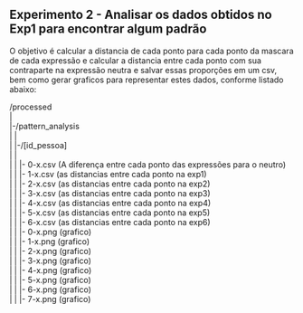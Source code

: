 ## Experimento 2 - Analisar os dados obtidos no Exp1 para encontrar algum padrão

O objetivo é calcular a distancia de cada ponto para cada ponto da mascara de cada expressão e calcular a distancia entre cada ponto com sua contraparte na expressão neutra e salvar essas proporções em um csv, bem como gerar graficos para representar estes dados, conforme listado abaixo:

/processed </br>
| </br>
|-/pattern_analysis </br>
| | </br>
| |-/[id_pessoa] </br>
| | </br>
| | |- 0-x.csv (A diferença entre cada ponto das expressões para o neutro) </br>
| | |- 1-x.csv (as distancias entre cada ponto na exp1) </br>
| | |- 2-x.csv (as distancias entre cada ponto na exp2) </br>
| | |- 3-x.csv (as distancias entre cada ponto na exp3) </br>
| | |- 4-x.csv (as distancias entre cada ponto na exp4) </br>
| | |- 5-x.csv (as distancias entre cada ponto na exp5) </br>
| | |- 6-x.csv (as distancias entre cada ponto na exp6) </br>
| | |- 0-x.png (grafico) </br>
| | |- 1-x.png (grafico) </br>
| | |- 2-x.png (grafico) </br>
| | |- 3-x.png (grafico) </br>
| | |- 4-x.png (grafico) </br>
| | |- 5-x.png (grafico) </br>
| | |- 6-x.png (grafico) </br>
| | |- 7-x.png (grafico) </br>
